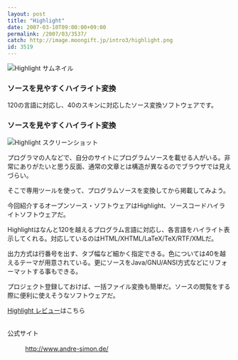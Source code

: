 ```yaml
---
layout: post
title: "Highlight"
date: 2007-03-10T09:00:00+09:00
permalink: /2007/03/3537/
catch: http://image.moongift.jp/intro3/highlight.png
id: 3519
---
```

 ![Highlight サムネイル](http://image.moongift.jp/intro3/highlight.t.png "Highlight サムネイル")
  

### ソースを見やすくハイライト変換
  
120の言語に対応し、40のスキンに対応したソース変換ソフトウェアです。  
<!--more-->  

### ソースを見やすくハイライト変換
  

![Highlight スクリーンショット](http://image.moongift.jp/intro3/highlight.png "Highlight スクリーンショット")

  

プログラマの人などで、自分のサイトにプログラムソースを載せる人がいる。非常にありがたいと思う反面、通常の文章とは構造が異なるのでブラウザでは見えづらい。

  

そこで専用ツールを使って、プログラムソースを変換してから掲載してみよう。

  

今回紹介するオープンソース・ソフトウェアはHighlight、ソースコードハイライトソフトウェアだ。

  

Highlightはなんと120を越えるプログラム言語に対応し、各言語をハイライト表示してくれる。対応しているのはHTML/XHTML/LaTeX/TeX/RTF/XMLだ。

  

出力方式は行番号を出す、タブ幅など細かく指定できる。色については40を越えるテーマが用意されている。更にソースをJava/GNU/ANSI方式などにリフォーマットする事もできる。

  

プロジェクト登録しておけば、一括ファイル変換も簡単だ。ソースの閲覧をする際に便利に使えそうなソフトウェアだ。

  

[Highlight レビュー](http://oss.moongift.jp/review/i-3539.html)はこちら

  
<dl>
<br><dt>公式サイト</dt>
<br><dd><a href="http://www.andre-simon.de/" target="_blank">http://www.andre-simon.de/</a></dd>
<br>
</dl>